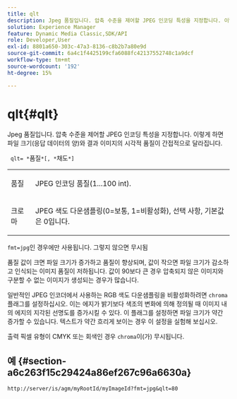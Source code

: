 ```yaml
---
title: qlt
description: Jpeg 품질입니다. 압축 수준을 제어할 JPEG 인코딩 특성을 지정합니다. 이렇게 하면 파일 크기(응답 데이터의 양)와 결과 이미지의 시각적 품질이 간접적으로 달라집니다.
solution: Experience Manager
feature: Dynamic Media Classic,SDK/API
role: Developer,User
exl-id: 8801a650-303c-47a3-8136-c8b2b7a80e9d
source-git-commit: 6a4c1f4425199cfa6088fc42137552748c1a9dcf
workflow-type: tm+mt
source-wordcount: '192'
ht-degree: 15%

---
```


# qlt{#qlt}

Jpeg 품질입니다. 압축 수준을 제어할 JPEG 인코딩 특성을 지정합니다. 이렇게 하면 파일 크기(응답 데이터의 양)와 결과 이미지의 시각적 품질이 간접적으로 달라집니다.

` qlt= *`품질`*[, *`채도`*]`

<table id="simpletable_D080D15922CE4EF4B707282A4D45739A"> 
 <tr class="strow"> 
  <td class="stentry"> <p> <span class="codeph"> <span class="varname"> 품질 </span> </span> </p> </td> 
  <td class="stentry"> <p>JPEG 인코딩 품질(1...100 int). </p> </td> 
 </tr> 
 <tr class="strow"> 
  <td class="stentry"> <p> <span class="codeph"> <span class="varname"> 크로마 </span> </span> </p> </td> 
  <td class="stentry"> <p>JPEG 색도 다운샘플링(0=보통, 1=비활성화), 선택 사항, 기본값은 0입니다. </p> </td> 
 </tr> 
</table>

`fmt=jpg`인 경우에만 사용됩니다. 그렇지 않으면 무시됨

품질 값이 크면 파일 크기가 증가하고 품질이 향상되며, 값이 작으면 파일 크기가 감소하고 인식되는 이미지 품질이 저하됩니다. 값이 90보다 큰 경우 압축되지 않은 이미지와 구분할 수 없는 이미지가 생성되는 경우가 많습니다.

일반적인 JPEG 인코더에서 사용하는 RGB 색도 다운샘플링을 비활성화하려면 `chroma` 플래그를 설정하십시오. 이는 에지가 밝기보다 색조의 변화에 의해 정의될 때 이미지 내의 에지의 지각된 선명도를 증가시킬 수 있다. 이 플래그를 설정하면 파일 크기가 약간 증가할 수 있습니다. 텍스트가 약간 흐리게 보이는 경우 이 설정을 실험해 보십시오.

출력 픽셀 유형이 CMYK 또는 회색인 경우 `chroma`이(가) 무시됩니다.

## 예 {#section-a6c263f15c29424a86ef267c96a6630a}

`http://server/is/agm/myRootId/myImageId?fmt=jpg&qlt=80`
